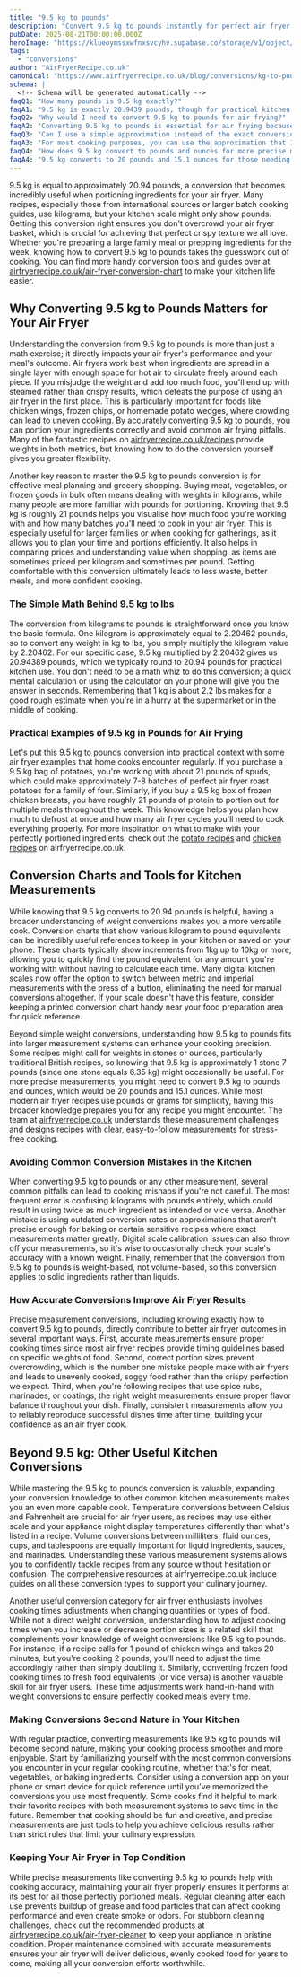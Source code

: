 ```yaml
---
title: "9.5 kg to pounds"
description: "Convert 9.5 kg to pounds instantly for perfect air fryer portions. Get easy charts, tips, and avoid recipe confusion with our simple guide."
pubDate: 2025-08-21T00:00:00.000Z
heroImage: "https://klueoymssxwfnxsvcyhv.supabase.co/storage/v1/object/public/Shmucket/9-5-kg-to-pounds-63bb8.webp"
tags:
  - "conversions"
author: "AirFryerRecipe.co.uk"
canonical: "https://www.airfryerrecipe.co.uk/blog/conversions/kg-to-pounds/9-5-kg-to-pounds-63bb8"
schema: |
  <!-- Schema will be generated automatically -->
faqQ1: "How many pounds is 9.5 kg exactly?"
faqA1: "9.5 kg is exactly 20.9439 pounds, though for practical kitchen purposes, it's typically rounded to 20.94 pounds. This precise conversion uses the standard conversion rate where 1 kilogram equals 2.20462 pounds. When multiplying 9.5 by this conversion factor, you get the precise figure that's most useful for accurate recipe measurements and portion planning."
faqQ2: "Why would I need to convert 9.5 kg to pounds for air frying?"
faqA2: "Converting 9.5 kg to pounds is essential for air frying because proper portion sizes directly impact cooking results. Air fryers require food to be arranged in a single layer with space between pieces for optimal air circulation and crisping. If you overload the basket with too much food (which easily happens when misunderstanding weights), you'll get steamed rather than crispy results. Knowing that 9.5 kg equals about 21 pounds helps you portion ingredients correctly for multiple batches if needed."
faqQ3: "Can I use a simple approximation instead of the exact conversion for 9.5 kg to pounds?"
faqA3: "For most cooking purposes, you can use the approximation that 1 kg equals 2.2 pounds, which would make 9.5 kg approximately 20.9 pounds—very close to the exact conversion of 20.94 pounds. This approximation works well for everyday cooking where extreme precision isn't critical. However, for baking or when following recipes that require exact measurements for chemical reactions or precise nutritional tracking, using the exact conversion is recommended for best results."
faqQ4: "How does 9.5 kg convert to pounds and ounces for more precise measurements?"
faqA4: "9.5 kg converts to 20 pounds and 15.1 ounces for those needing more precise measurements. To calculate this, first convert 9.5 kg to pounds (20.9439), then take the decimal portion (0.9439) and multiply by 16 (since there are 16 ounces in a pound) to get 15.1024 ounces. This level of precision is rarely needed for air frying but can be useful for certain baking recipes, nutritional tracking, or when dividing large quantities into very specific portion sizes."
---
```

<p>9.5 kg is equal to approximately 20.94 pounds, a conversion that becomes incredibly useful when portioning ingredients for your air fryer. Many recipes, especially those from international sources or larger batch cooking guides, use kilograms, but your kitchen scale might only show pounds. Getting this conversion right ensures you don't overcrowd your air fryer basket, which is crucial for achieving that perfect crispy texture we all love. Whether you're preparing a large family meal or prepping ingredients for the week, knowing how to convert 9.5 kg to pounds takes the guesswork out of cooking. You can find more handy conversion tools and guides over at <a href=https://www.airfryerrecipe.co.uk/air-fryer-conversion-chart>airfryerrecipe.co.uk/air-fryer-conversion-chart</a> to make your kitchen life easier.</p>

<h2>Why Converting 9.5 kg to Pounds Matters for Your Air Fryer</h2>
<p>Understanding the conversion from 9.5 kg to pounds is more than just a math exercise; it directly impacts your air fryer's performance and your meal's outcome. Air fryers work best when ingredients are spread in a single layer with enough space for hot air to circulate freely around each piece. If you misjudge the weight and add too much food, you'll end up with steamed rather than crispy results, which defeats the purpose of using an air fryer in the first place. This is particularly important for foods like chicken wings, frozen chips, or homemade potato wedges, where crowding can lead to uneven cooking. By accurately converting 9.5 kg to pounds, you can portion your ingredients correctly and avoid common air frying pitfalls. Many of the fantastic recipes on <a href=https://www.airfryerrecipe.co.uk/recipes>airfryerrecipe.co.uk/recipes</a> provide weights in both metrics, but knowing how to do the conversion yourself gives you greater flexibility.</p>

<p>Another key reason to master the 9.5 kg to pounds conversion is for effective meal planning and grocery shopping. Buying meat, vegetables, or frozen goods in bulk often means dealing with weights in kilograms, while many people are more familiar with pounds for portioning. Knowing that 9.5 kg is roughly 21 pounds helps you visualise how much food you're working with and how many batches you'll need to cook in your air fryer. This is especially useful for larger families or when cooking for gatherings, as it allows you to plan your time and portions efficiently. It also helps in comparing prices and understanding value when shopping, as items are sometimes priced per kilogram and sometimes per pound. Getting comfortable with this conversion ultimately leads to less waste, better meals, and more confident cooking.</p>

<h3>The Simple Math Behind 9.5 kg to lbs</h3>
<p>The conversion from kilograms to pounds is straightforward once you know the basic formula. One kilogram is approximately equal to 2.20462 pounds, so to convert any weight in kg to lbs, you simply multiply the kilogram value by 2.20462. For our specific case, 9.5 kg multiplied by 2.20462 gives us 20.94389 pounds, which we typically round to 20.94 pounds for practical kitchen use. You don't need to be a math whiz to do this conversion; a quick mental calculation or using the calculator on your phone will give you the answer in seconds. Remembering that 1 kg is about 2.2 lbs makes for a good rough estimate when you're in a hurry at the supermarket or in the middle of cooking.</p>

<h3>Practical Examples of 9.5 kg in Pounds for Air Frying</h3>
<p>Let's put this 9.5 kg to pounds conversion into practical context with some air fryer examples that home cooks encounter regularly. If you purchase a 9.5 kg bag of potatoes, you're working with about 21 pounds of spuds, which could make approximately 7-8 batches of perfect air fryer roast potatoes for a family of four. Similarly, if you buy a 9.5 kg box of frozen chicken breasts, you have roughly 21 pounds of protein to portion out for multiple meals throughout the week. This knowledge helps you plan how much to defrost at once and how many air fryer cycles you'll need to cook everything properly. For more inspiration on what to make with your perfectly portioned ingredients, check out the <a href=https://www.airfryerrecipe.co.uk/recipe-category/potatoes>potato recipes</a> and <a href=https://www.airfryerrecipe.co.uk/recipe-category/chicken>chicken recipes</a> on airfryerrecipe.co.uk.</p>

<h2>Conversion Charts and Tools for Kitchen Measurements</h2>
<p>While knowing that 9.5 kg converts to 20.94 pounds is helpful, having a broader understanding of weight conversions makes you a more versatile cook. Conversion charts that show various kilogram to pound equivalents can be incredibly useful references to keep in your kitchen or saved on your phone. These charts typically show increments from 1kg up to 10kg or more, allowing you to quickly find the pound equivalent for any amount you're working with without having to calculate each time. Many digital kitchen scales now offer the option to switch between metric and imperial measurements with the press of a button, eliminating the need for manual conversions altogether. If your scale doesn't have this feature, consider keeping a printed conversion chart handy near your food preparation area for quick reference.</p>

<p>Beyond simple weight conversions, understanding how 9.5 kg to pounds fits into larger measurement systems can enhance your cooking precision. Some recipes might call for weights in stones or ounces, particularly traditional British recipes, so knowing that 9.5 kg is approximately 1 stone 7 pounds (since one stone equals 6.35 kg) might occasionally be useful. For more precise measurements, you might need to convert 9.5 kg to pounds and ounces, which would be 20 pounds and 15.1 ounces. While most modern air fryer recipes use pounds or grams for simplicity, having this broader knowledge prepares you for any recipe you might encounter. The team at <a href=https://www.airfryerrecipe.co.uk/>airfryerrecipe.co.uk</a> understands these measurement challenges and designs recipes with clear, easy-to-follow measurements for stress-free cooking.</p>

<h3>Avoiding Common Conversion Mistakes in the Kitchen</h3>
<p>When converting 9.5 kg to pounds or any other measurement, several common pitfalls can lead to cooking mishaps if you're not careful. The most frequent error is confusing kilograms with pounds entirely, which could result in using twice as much ingredient as intended or vice versa. Another mistake is using outdated conversion rates or approximations that aren't precise enough for baking or certain sensitive recipes where exact measurements matter greatly. Digital scale calibration issues can also throw off your measurements, so it's wise to occasionally check your scale's accuracy with a known weight. Finally, remember that the conversion from 9.5 kg to pounds is weight-based, not volume-based, so this conversion applies to solid ingredients rather than liquids.</p>

<h3>How Accurate Conversions Improve Air Fryer Results</h3>
<p>Precise measurement conversions, including knowing exactly how to convert 9.5 kg to pounds, directly contribute to better air fryer outcomes in several important ways. First, accurate measurements ensure proper cooking times since most air fryer recipes provide timing guidelines based on specific weights of food. Second, correct portion sizes prevent overcrowding, which is the number one mistake people make with air fryers and leads to unevenly cooked, soggy food rather than the crispy perfection we expect. Third, when you're following recipes that use spice rubs, marinades, or coatings, the right weight measurements ensure proper flavor balance throughout your dish. Finally, consistent measurements allow you to reliably reproduce successful dishes time after time, building your confidence as an air fryer cook.</p>

<h2>Beyond 9.5 kg: Other Useful Kitchen Conversions</h2>
<p>While mastering the 9.5 kg to pounds conversion is valuable, expanding your conversion knowledge to other common kitchen measurements makes you an even more capable cook. Temperature conversions between Celsius and Fahrenheit are crucial for air fryer users, as recipes may use either scale and your appliance might display temperatures differently than what's listed in a recipe. Volume conversions between milliliters, fluid ounces, cups, and tablespoons are equally important for liquid ingredients, sauces, and marinades. Understanding these various measurement systems allows you to confidently tackle recipes from any source without hesitation or confusion. The comprehensive resources at airfryerrecipe.co.uk include guides on all these conversion types to support your culinary journey.</p>

<p>Another useful conversion category for air fryer enthusiasts involves cooking times adjustments when changing quantities or types of food. While not a direct weight conversion, understanding how to adjust cooking times when you increase or decrease portion sizes is a related skill that complements your knowledge of weight conversions like 9.5 kg to pounds. For instance, if a recipe calls for 1 pound of chicken wings and takes 20 minutes, but you're cooking 2 pounds, you'll need to adjust the time accordingly rather than simply doubling it. Similarly, converting frozen food cooking times to fresh food equivalents (or vice versa) is another valuable skill for air fryer users. These time adjustments work hand-in-hand with weight conversions to ensure perfectly cooked meals every time.</p>

<h3>Making Conversions Second Nature in Your Kitchen</h3>
<p>With regular practice, converting measurements like 9.5 kg to pounds will become second nature, making your cooking process smoother and more enjoyable. Start by familiarizing yourself with the most common conversions you encounter in your regular cooking routine, whether that's for meat, vegetables, or baking ingredients. Consider using a conversion app on your phone or smart device for quick reference until you've memorized the conversions you use most frequently. Some cooks find it helpful to mark their favorite recipes with both measurement systems to save time in the future. Remember that cooking should be fun and creative, and precise measurements are just tools to help you achieve delicious results rather than strict rules that limit your culinary expression.</p>

<h3>Keeping Your Air Fryer in Top Condition</h3>
<p>While precise measurements like converting 9.5 kg to pounds help with cooking accuracy, maintaining your air fryer properly ensures it performs at its best for all those perfectly portioned meals. Regular cleaning after each use prevents buildup of grease and food particles that can affect cooking performance and even create smoke or odors. For stubborn cleaning challenges, check out the recommended products at <a href=https://www.airfryerrecipe.co.uk/air-fryer-cleaner>airfryerrecipe.co.uk/air-fryer-cleaner</a> to keep your appliance in pristine condition. Proper maintenance combined with accurate measurements ensures your air fryer will deliver delicious, evenly cooked food for years to come, making all your conversion efforts worthwhile.</p>
